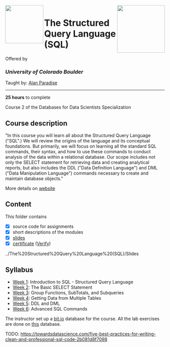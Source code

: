 <a href="https://www.coursera.org/learn/the-structured-query-language-sql">
<img src="../../../img/The_Structured_Query_Language(SQL)_logo.avif" width="150" height="150" align="right">
</a>

<img src="https://upload.wikimedia.org/wikipedia/commons/c/c3/Colorado_Buffaloes_wordmark.svg" width="120" height="120" align="left">

# The Structured Query Language (SQL)

Offered by 
### *University of Colorado Boulder*

Taught by: [Alan Paradise](https://www.coursera.org/instructor/alan-paradise)

---

**25 hours** to complete

Course 2 of the Databases for Data Scientists Specialization

## Course description

"In this course you will learn all about the Structured Query Language ("SQL".)   We will review the origins of the language and its conceptual foundations.   But primarily, we will focus on learning all the standard SQL commands, their syntax, and how to use these commands to conduct analysis of the data within a relational database.  Our scope includes not only the SELECT statement for retrieving data and creating analytical reports, but also includes the DDL ("Data Definition Language") and DML ("Data Manipulation Language") commands necessary to create and maintain database objects."

More details on [website](https://www.coursera.org/learn/the-structured-query-language-sql)

## Content
This folder contains 
- [x] source code for assignments
- [x] short descriptions of the modules 
- [x] [slides](/Slides) 
- [x] [certificate](https://github.com/kubapeter/portfolio/blob/dab6021b5e87789f9740d03afbb441a5a5a72a2f/Coursera%20Courses/Standalone%20Courses/The%20Structured%20Query%20Language%20(SQL)/Certificate/Coursera%20Certificate%20The%20Structured%20Query%20Language%20(SQL).pdf) ([Verify](https://www.coursera.org/account/accomplishments/certificate/HS8PCQ2LVVQN))

../The%20Structured%20Query%20Language%20(SQL)/Slides


## Syllabus
- [Week 1](../The%20Structured%20Query%20Language%20(SQL)/Week%201): Introduction to SQL - Structured Query Language
- [Week 2](https://github.com/kubapeter/portfolio/tree/main/Coursera%20Courses/Specializations/Programming%20with%20Google%20Go/Concurrency%20in%20Go/Week%202): The Basic SELECT Statement
- [Week 3](https://github.com/kubapeter/portfolio/tree/main/Coursera%20Courses/Specializations/Programming%20with%20Google%20Go/Concurrency%20in%20Go/Week%203): Group Functions, SubTotals, and Subqueries
- [Week 4](https://github.com/kubapeter/portfolio/tree/main/Coursera%20Courses/Specializations/Programming%20with%20Google%20Go/Concurrency%20in%20Go/Week%204): Getting Data from Multiple Tables
- [Week 5](https://github.com/kubapeter/portfolio/tree/main/Coursera%20Courses/Specializations/Programming%20with%20Google%20Go/Concurrency%20in%20Go/Week%204): DDL and DML
- [Week 6](https://github.com/kubapeter/portfolio/tree/main/Coursera%20Courses/Specializations/Programming%20with%20Google%20Go/Concurrency%20in%20Go/Week%204): Advanced SQL Commands

The instructor set up a [bit.io](https://bit.io/) database for the course. All the lab exercises are done on [this](https://bit.io/alanparadise/nw) database.



TODO: https://towardsdatascience.com/five-best-practices-for-writing-clean-and-professional-sql-code-2b081d8f7098
